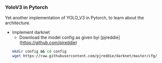 ### YoloV3 in Pytorch

Yet another implementation of YOLO_V3 in Pytorch, to learn about the architecture.

- Implement darknet
  - Download the model config as given byi [pjreddie] (https://github.com/pjreddie)
  ```bash
  mkdir config && cd config
  wget https://raw.githubusercontent.com/pjreddie/darknet/master/cfg/yolov3.cfg
  ```

